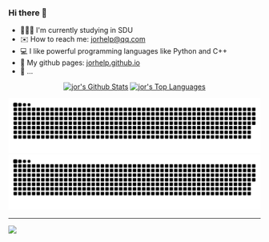 ### Hi there 👋

- 👩🏻‍🎓 I'm currently studying in SDU
- ✉️ How to reach me: jorhelp@qq.com
- 💻 I like powerful programming languages like Python and C++ 
- 🔭 My github pages: [jorhelp.github.io](https://jorhelp.github.io) 
- 🤔 ...


<div align="center">
    <a href="#"><img alt="jor's Github Stats" src="https://github-readme-stats.vercel.app/api?username=jorhelp&show_icons=true&include_all_commits=true&count_private=true&theme=radical&hide_border=true" height="200"/></a>
    <a href="#"><img alt="jor's Top Languages" src="https://github-readme-stats.vercel.app/api/top-langs/?username=jorhelp&langs_count=10&layout=compact&theme=radical&hide_border=true" height="200"/></a>
    <br/>
</div>



![github contribution grid snake animation](https://raw.githubusercontent.com/jorhelp/jorhelp/output/github-contribution-grid-snake-sissa.svg#gh-dark-mode-only)
![github contribution grid snake animation](https://raw.githubusercontent.com/jorhelp/jorhelp/output/github-contribution-grid-snake-sissa-white.svg#gh-light-mode-only)

<hr>

<img src="https://raw.githubusercontent.com/halfrost/halfrost/master/icons/header_.png">
